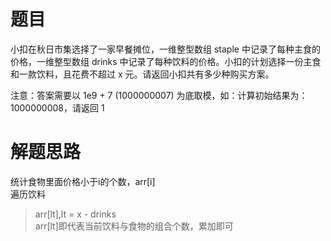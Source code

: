 # 题目

小扣在秋日市集选择了一家早餐摊位，一维整型数组 staple 中记录了每种主食的价格，一维整型数组 drinks 中记录了每种饮料的价格。小扣的计划选择一份主食和一款饮料，且花费不超过 x 元。请返回小扣共有多少种购买方案。  

注意：答案需要以 1e9 + 7 (1000000007) 为底取模，如：计算初始结果为：1000000008，请返回 1

# 解题思路

统计食物里面价格小于i的个数，arr[i]  
遍历饮料  
>arr[lt],lt = x - drinks  
arr[lt]即代表当前饮料与食物的组合个数，累加即可